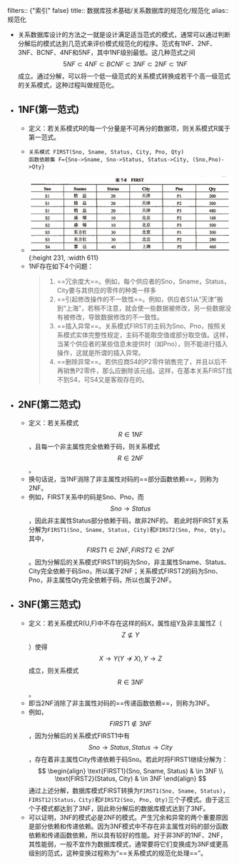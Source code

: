 filters:: {"索引" false}
title:: 数据库技术基础/关系数据库的规范化/规范化
alias:: 规范化

- 关系数据库设计的方法之一就是设计满足适当范式的模式，通常可以通过判断分解后的模式达到几范式来评价模式规范化的程序。范式有1NF、2NF、3NF、BCNF、4NF和5NF，其中1NF级别最低。这几种范式之间 $$5NF \subset 4NF \subset BCNF \subset 3NF \subset 2NF \subset 1NF$$ 成立。通过分解，可以将一个低一级范式的关系模式转换成若干个高一级范式的关系模式，这种过程叫做规范化。
- ## 1NF(第一范式)
	- 定义：若关系模式R的每一个分量是不可再分的数据项，则关系模式R属于第一范式。
	- ```
	  关系模式 FIRST(Sno, Sname, Status, City, Pno, Qty)
	  函数依赖集 F={Sno->Sname, Sno->Status, Status->City, (Sno,Pno)->Qty}
	  ```
	- ![image.png](../assets/image_1649129623777_0.png){:height 231, :width 611}
	- 1NF存在如下4个问题：
	  > 1. ==冗余度大==。例如，每个供应者的Sno，Sname，Status，City要与其供应的零件的种类一样多
	  > 2. ==引起修改操作的不一致性==。例如，供应者S1从“天津”搬到“上海”，若稍不注意，就会使一些数据被修改，另一些数据没有被修改，导致数据修改的不一致性。
	  > 3. ==插入异常==。关系模式FIRST的主码为Sno、Pno，按照关系模式实体完整性规定，主码不能取空值或部分取空值。这样，当某个供应者的某些信息未提供时（如Pno），则不能进行插入操作，这就是所谓的插入异常。
	  > 4. ==删除异常==。若供应商S4的P2零件销售完了，并且以后不再销售P2零件，那么应删除该元组。这样，在基本关系FIRST找不到S4，可S4又是客观存在的。
- ## 2NF(第二范式)
	- 定义：若关系模式 $$R \in 1NF$$，且每一个非主属性完全依赖于码，则关系模式 $$R \in 2NF$$。
	- 换句话说，当1NF消除了非主属性对码的==部分函数依赖==，则称为2NF。
	- 例如，FIRST关系中的码是Sno、Pno，而 $$Sno \to Status$$ ，因此非主属性Status部分依赖于码，故非2NF的。
	  若此时将FIRST关系分解为`FIRST1(Sno, Sname, Status, City)`和`FIRST2(Sno, Pno, Qty)`。其中，$$FIRST1 \in 2NF, FIRST2 \in 2NF$$ 。因为分解后的关系模式FIRST1的码为Sno，非主属性Sname、Status、City完全依赖于码Sno，所以属于2NF；关系模式FIRST2的码为Sno、Pno，非主属性Qty完全依赖于码，所以也属于2NF。
- ## 3NF(第三范式)
	- 定义：若关系模式R(U,F)中不存在这样的码X，属性组Y及非主属性Z（$$Z \not\subseteq Y$$）使得 $$X \to Y (Y \not\to X), Y \to Z$$ 成立，则关系模式 $$R \in 3NF$$。
	- 即当2NF消除了非主属性对码的==传递函数依赖==，则称为3NF。
	- 例如，$$FIRST1 \not\in 3NF$$ ，因为分解后的关系模式FIRST1中有 $$Sno \to Status, Status \to City$$，存在着非主属性City传递依赖于码Sno。若此时将FIRST1继续分解为：
	  $$
	  \begin{align}
	  \text{FIRST1}(Sno, Sname, Status) & \in 3NF \\
	  \text{FIRST2}(Status, City) & \in 3NF
	  \end{align}
	  $$
	  通过上述分解，数据库模式FIRST转换为`FIRST1(Sno, Sname, Status)`，`FIRST12(Status，City)`和`FIRST2(Sno, Pno, Qty)`三个子模式。由于这三个子模式都达到了3NF，因此称分解后的数据库模式达到了3NF。
	- 可以证明，3NF的模式必是2NF的模式。产生冗余和异常的两个重要原因是部分依赖和传递依赖。因为3NF模式中不存在非主属性对码的部分函数依赖和传递函数依赖，所以具有较好的性能。对于非3NF的1NF、2NF，其性能弱，一般不宜作为数据库模式，通常要将它们变换成为3NF或更高级别的范式，这种变换过程称为“==关系模式的规范化处理==”。